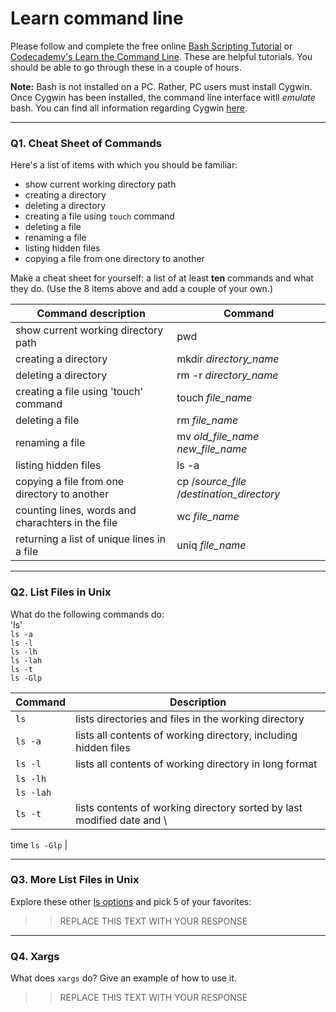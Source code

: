 # Learn command line

Please follow and complete the free online [Bash Scripting Tutorial](https://ryanstutorials.net/bash-scripting-tutorial/) or [Codecademy's Learn the Command Line](https://www.codecademy.com/learn/learn-the-command-line). These are helpful tutorials. You should be able to go through these in a couple of hours.

**Note:** Bash is not installed on a PC. Rather, PC users must install Cygwin. Once Cygwin has been installed, the command line interface witll _emulate_ bash. You can find all information regarding Cygwin [here](https://www.cygwin.com/).

---

### Q1.  Cheat Sheet of Commands  

Here's a list of items with which you should be familiar:  
* show current working directory path
* creating a directory
* deleting a directory
* creating a file using `touch` command
* deleting a file
* renaming a file
* listing hidden files
* copying a file from one directory to another

Make a cheat sheet for yourself: a list of at least **ten** commands and what they do.  (Use the 8 items above and add a couple of your own.)  

> >
Command description | Command
------------------- | -------
show current working directory path | pwd
creating a directory | mkdir *directory_name*
deleting a directory | rm -r *directory_name*
creating a file using 'touch' command | touch *file_name*
deleting a file | rm *file_name*
renaming a file | mv *old_file_name* *new_file_name*
listing hidden files | ls -a
copying a file from one directory to another | cp /*source_file* /*destination_directory*
counting lines, words and charachters in the file | wc *file_name*
returning a list of unique lines in a file | uniq *file_name*

---

### Q2.  List Files in Unix   

What do the following commands do:  
'ls'   
`ls -a`   
`ls -l`  
`ls -lh`   
`ls -lah`   
`ls -t`  
`ls -Glp`  

> > 
Command | Description
------- | -----------
`ls` | lists directories and files in the working directory
`ls -a` | lists	 all contents of  working directory, including hidden files
`ls -l`	 | lists all contents of  working directory in long format
`ls -lh` |
`ls -lah` |
`ls -t` | lists	contents of working directory sorted by	last modified date and \
time
`ls -Glp` |

---

### Q3.  More List Files in Unix  

Explore these other [ls options](http://www.techonthenet.com/unix/basic/ls.php) and pick 5 of your favorites:

> > REPLACE THIS TEXT WITH YOUR RESPONSE

---

### Q4.  Xargs   

What does `xargs` do? Give an example of how to use it.

> > REPLACE THIS TEXT WITH YOUR RESPONSE

 

